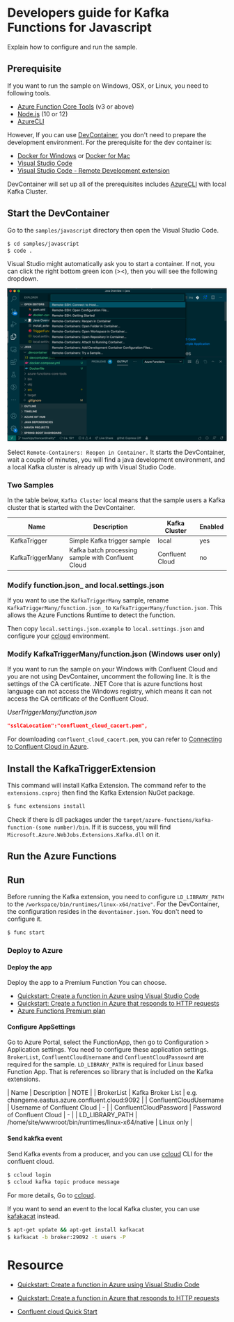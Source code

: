 # Developers guide for Kafka Functions for Javascript

Explain how to configure and run the sample.

## Prerequisite

If you want to run the sample on Windows, OSX, or Linux, you need to following tools.

* [Azure Function Core Tools](https://github.com/Azure/azure-functions-core-tools) (v3 or above)
* [Node.js](https://docs.microsoft.com/en-us/azure/azure-functions/functions-reference-node#node-version) (10 or 12)
* [AzureCLI](https://docs.microsoft.com/en-us/cli/azure/install-azure-cli?view=azure-cli-latest)

However, If you can use [DevContainer](https://code.visualstudio.com/docs/remote/containers), you don't need to prepare the development environment. For the prerequisite for the dev container is:

* [Docker for Windows](https://docs.docker.com/docker-for-windows/) or [Docker for Mac](https://docs.docker.com/docker-for-mac/install/)
* [Visual Studio Code](https://code.visualstudio.com/)
* [Visual Studio Code - Remote Development extension](https://marketplace.visualstudio.com/items?itemName=ms-vscode-remote.vscode-remote-extensionpack)

DevContainer will set up all of the prerequisites includes [AzureCLI](https://docs.microsoft.com/en-us/cli/azure/install-azure-cli?view=azure-cli-latest) with local Kafka Cluster.

## Start the DevContainer

Go to the `samples/javascript` directory then open the Visual Studio Code.

```
$ cd samples/javascript
$ code .
```

Visual Studio might automatically ask you to start a container. If not, you can click the right bottom green icon (><), then you will see the following dropdown.

![Remote Container](../../docs/images/RemoteContainer.png)

Select `Remote-Containers: Reopen in Container.` It starts the DevContainer, wait a couple of minutes, you will find a java development environment, and a local Kafka cluster is already up with Visual Studio Code.

### Two Samples

In the table below, `Kafka Cluster` local means that the sample users a Kafka cluster that is started with the DevContainer.

| Name | Description | Kafka Cluster| Enabled |
| ----- | --------------- | -------| ---|
| KafkaTrigger | Simple Kafka trigger sample | local | yes |
| KafkaTriggerMany | Kafka batch processing sample with Confluent Cloud | Confluent Cloud | no |


### Modify function.json_ and local.settings.json

If you want to use the `KafkaTriggerMany` sample, rename `KafkaTriggerMany/function.json_` to `KafkaTriggerMany/function.json`. This allows the Azure Functions Runtime to detect the function.

Then copy `local.settings.json.example` to `local.settings.json` and configure your [ccloud](https://docs.confluent.io/current/cloud/cli/index.html) environment.

### Modify KafkaTriggerMany/function.json (Windows user only)

If you want to run the sample on your Windows with Confluent Cloud and you are not using DevContainer, uncomment the following line. It is the settings of the CA certificate. .NET Core that is azure functions host language can not access the Windows registry, which means it can not access the CA certificate of the Confluent Cloud.

_UserTriggerMany/function.json_

```json
"sslCaLocation":"confluent_cloud_cacert.pem",
```

For downloading `confluent_cloud_cacert.pem`, you can refer to [Connecting to Confluent Cloud in Azure](https://github.com/Azure/azure-functions-kafka-extension#connecting-to-confluent-cloud-in-azure).

## Install the KafkaTriggerExtension

This command will install Kafka Extension. The command refer to the `extensions.csproj` then find the Kafka Extension NuGet package.

```bash
$ func extensions install
```

Check if there is dll packages under the `target/azure-functions/kafka-function-(some number)/bin`. If it is success, you will find `Microsoft.Azure.WebJobs.Extensions.Kafka.dll` on it. 

## Run the Azure Functions

## Run 

Before running the Kafka extension, you need to configure `LD_LIBRARY_PATH` to the `/workspace/bin/runtimes/linux-x64/native"`. For the DevContainer, the configuration resides in the `devontainer.json`. You don't need to configure it.

```bash
$ func start
```

### Deploy to Azure

#### Deploy the app

Deploy the app to a Premium Function You can choose.

* [Quickstart: Create a function in Azure using Visual Studio Code](https://docs.microsoft.com/en-us/azure/azure-functions/functions-create-first-function-vs-code?pivots=programming-language-javascript)
* [Quickstart: Create a function in Azure that responds to HTTP requests](https://docs.microsoft.com/en-us/azure/azure-functions/functions-create-first-azure-function-azure-cli?tabs=bash%2Cbrowser&pivots=programming-language-javascript)
* [Azure Functions Premium plan](https://docs.microsoft.com/en-us/azure/azure-functions/functions-premium-plan)

#### Configure AppSettings

Go to Azure Portal, select the FunctionApp, then go to Configuration > Application settings. You need to configure these application settings. `BrokerList`, `ConfluentCloudUsername` and `ConfluentCloudPassowrd` are required for the sample.
`LD_LIBRARY_PATH` is required for Linux based Function App. That is references so library that is included on the Kafka extensions. 

| Name | Description | NOTE |
| BrokerList | Kafka Broker List | e.g. changeme.eastus.azure.confluent.cloud:9092 |
| ConfluentCloudUsername | Username of Confluent Cloud | - |
| ConfluentCloudPassword | Password of Confluent Cloud | - |
| LD_LIBRARY_PATH | /home/site/wwwroot/bin/runtimes/linux-x64/native | Linux only |

#### Send kakfka event

Send Kafka events from a producer, and you can use [ccloud](https://docs.confluent.io/current/cloud/cli/index.html) CLI for the confluent cloud.

```bash
$ ccloud login
$ ccloud kafka topic produce message
```

For more details, Go to [ccloud](https://docs.confluent.io/current/cloud/cli/command-reference/ccloud.html).

If you want to send an event to the local Kafka cluster, you can use
[kafakacat](https://docs.confluent.io/current/app-development/kafkacat-usage.html) instead.

```bash
$ apt-get update && apt-get install kafkacat
$ kafkacat -b broker:29092 -t users -P
```

# Resource

* [Quickstart: Create a function in Azure using Visual Studio Code](https://docs.microsoft.com/en-us/azure/azure-functions/functions-create-first-function-vs-code?pivots=programming-language-javascript)
* [Quickstart: Create a function in Azure that responds to HTTP requests](https://docs.microsoft.com/en-us/azure/azure-functions/functions-create-first-azure-function-azure-cli?tabs=bash%2Cbrowser&pivots=programming-language-javascript)

* [Confluent cloud Quick Start](https://docs.confluent.io/current/quickstart/cloud-quickstart/index.html#cloud-quickstart)

